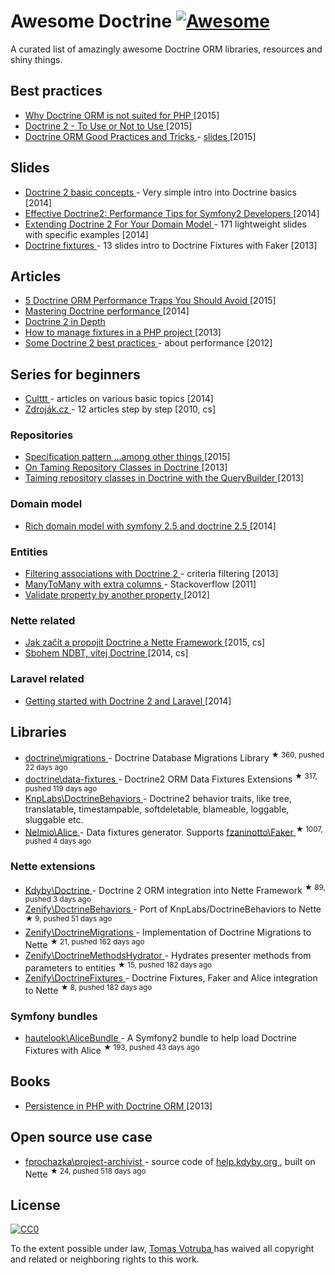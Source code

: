 <h1>
 Awesome Doctrine
 <a href="https://github.com/sindresorhus/awesome">
  <img alt="Awesome" src="https://cdn.rawgit.com/sindresorhus/awesome/d7305f38d29fed78fa85652e3a63e154dd8e8829/media/badge.svg"/>
 </a>
</h1>
<p>
 A curated list of amazingly awesome Doctrine ORM libraries, resources and shiny things.
</p>
<h2>
 Best practices
</h2>
<ul>
 <li>
  <a href="http://blog.bemycto.com/software-architecture/2015-05-17/doctrine-orm-not-suited-php/">
   Why Doctrine ORM is not suited for PHP
  </a>
  [2015]
 </li>
 <li>
  <a href="https://qafoo.com/resources/presentations/symfony_live_london_2015/doctrine2_to_use_or_not_to_use.html">
   Doctrine 2 - To Use or Not to Use
  </a>
  [2015]
 </li>
 <li>
  <a href="https://vimeo.com/134178140">
   Doctrine ORM Good Practices and Tricks
  </a>
  -
  <a href="http://ocramius.github.io/doctrine-best-practices/#/">
   slides
  </a>
  [2015]
 </li>
</ul>
<h2>
 Slides
</h2>
<ul>
 <li>
  <a href="https://prezi.com/v3rhah2gqfvp/doctrine2-basic-concepts/">
   Doctrine 2 basic concepts
  </a>
  - Very simple intro into Doctrine basics [2014]
 </li>
 <li>
  <a href="http://pt.slideshare.net/marcinchwedziak/effective-doctrine2-performance-tips-for-symfony2-developers-33907944">
   Effective Doctrine2: Performance Tips for Symfony2 Developers
  </a>
  [2014]
 </li>
 <li>
  <a href="https://speakerdeck.com/player/50548d22bf73df0002051b1f">
   Extending Doctrine 2 For Your Domain Model
  </a>
  - 171 lightweight slides with specific examples [2014]
 </li>
 <li>
  <a href="http://www.slideshare.net/bill16301/doctrine-fixtures">
   Doctrine fixtures
  </a>
  - 13 slides intro to Doctrine Fixtures with Faker [2013]
 </li>
</ul>
<h2>
 Articles
</h2>
<ul>
 <li>
  <a href="https://tideways.io/profiler/blog/5-doctrine-orm-performance-traps-you-should-avoid">
   5 Doctrine ORM Performance Traps You Should  Avoid
  </a>
  [2015]
 </li>
 <li>
  <a href="http://labs.octivi.com/mastering-symfony2-performance-doctrine/">
   Mastering Doctrine performance
  </a>
  [2014]
 </li>
 <li>
  <a href="http://www.krueckeberg.org/notes/d2.html">
   Doctrine 2 in Depth
  </a>
 </li>
 <li>
  <a href="http://www.theodo.fr/blog/2013/08/managing-fixtures/">
   How to manage fixtures in a PHP project
  </a>
  [2013]
 </li>
 <li>
  <a href="http://www.uvd.co.uk/blog/some-doctrine-2-best-practices/">
   Some Doctrine 2 best practices
  </a>
  - about performance [2012]
 </li>
</ul>
<h2>
 Series for beginners
</h2>
<ul>
 <li>
  <a href="http://culttt.com/search/?q=doctrine">
   Culttt
  </a>
  - articles on various basic topics [2014]
 </li>
 <li>
  <a href="http://www.zdrojak.cz/serialy/doctrine-2/">
   Zdroják.cz
  </a>
  - 12 articles step by step [2010, cs]
 </li>
</ul>
<h3>
 Repositories
</h3>
<ul>
 <li>
  <a href="http://blog.kevingomez.fr/2015/02/07/on-taming-repository-classes-in-doctrine-among-other-things/">
   Specification pattern ...among other things
  </a>
  [2015]
 </li>
 <li>
  <a href="http://www.whitewashing.de/2013/03/04/doctrine_repositories.html">
   On Taming Repository Classes in Doctrine
  </a>
  [2013]
 </li>
 <li>
  <a href="http://dev.imagineeasy.com/post/44139111915/taiming-repository-classes-in-doctrine-with-the">
   Taiming repository classes in Doctrine with the QueryBuilder
  </a>
  [2013]
 </li>
</ul>
<h3>
 Domain model
</h3>
<ul>
 <li>
  <a href="http://www.slideshare.net/_leopro_/rich-domain-model-with-symfony-25-and-doctrine-25">
   Rich domain model with symfony 2.5 and doctrine 2.5
  </a>
  [2014]
 </li>
</ul>
<h3>
 Entities
</h3>
<ul>
 <li>
  <a href="http://www.boxuk.com/blog/filtering-associations-with-doctrine-2/">
   Filtering associations with Doctrine 2
  </a>
  - criteria filtering [2013]
 </li>
 <li>
  <a href="http://stackoverflow.com/questions/3542243/doctrine2-best-way-to-handle-many-to-many-with-extra-columns-in-reference-table">
   ManyToMany with extra columns
  </a>
  - Stackoverflow [2011]
 </li>
 <li>
  <a href="http://stackoverflow.com/questions/12260705/validate-a-property-dependent-on-another-property-symfony-2">
   Validate property by another property
  </a>
  [2012]
 </li>
</ul>
<h3>
 Nette related
</h3>
<ul>
 <li>
  <a href="http://blog.honzacerny.com/post/3-jak-zacit-a-propojit-doctrine-a-nette-framework">
   Jak začít a propojit Doctrine a Nette Framework
  </a>
  [2015, cs]
 </li>
 <li>
  <a href="http://www.zeminem.cz/sbohem-ndbt-vitej-doctrine">
   Sbohem NDBT, vítej Doctrine
  </a>
  [2014, cs]
 </li>
</ul>
<h3>
 Laravel related
</h3>
<ul>
 <li>
  <a href="http://culttt.com/2014/06/30/getting-started-doctrine-2-laravel/">
   Getting started with Doctrine 2 and Laravel
  </a>
  [2014]
 </li>
</ul>
<h2>
 Libraries
</h2>
<ul>
 <li>
  <a href="https://github.com/doctrine/migrations">
   doctrine\migrations
  </a>
  - Doctrine Database Migrations Library
  <sup>
   &#9733 360, pushed 22 days ago
  </sup>
 </li>
 <li>
  <a href="https://github.com/doctrine/data-fixtures">
   doctrine\data-fixtures
  </a>
  - Doctrine2 ORM Data Fixtures Extensions
  <sup>
   &#9733 317, pushed 119 days ago
  </sup>
 </li>
 <li>
  <a href="https://github.com/KnpLabs/DoctrineBehaviors/">
   KnpLabs\DoctrineBehaviors
  </a>
  - Doctrine2 behavior traits, like tree, translatable, timestampable, softdeletable, blameable, loggable, sluggable etc.
 </li>
 <li>
  <a href="https://github.com/nelmio/alice">
   Nelmio\Alice
  </a>
  - Data fixtures generator. Supports
  <a href="https://github.com/fzaninotto/Faker">
   fzaninotto\Faker
  </a>
  <sup>
   &#9733 1007, pushed 4 days ago
  </sup>
 </li>
</ul>
<h3>
 Nette extensions
</h3>
<ul>
 <li>
  <a href="https://github.com/Kdyby/Doctrine">
   Kdyby\Doctrine
  </a>
  - Doctrine 2 ORM integration into Nette Framework
  <sup>
   &#9733 89, pushed 3 days ago
  </sup>
 </li>
 <li>
  <a href="https://github.com/Zenify/DoctrineBehaviors">
   Zenify\DoctrineBehaviors
  </a>
  - Port of KnpLabs/DoctrineBehaviors to Nette
  <sup>
   &#9733 9, pushed 51 days ago
  </sup>
 </li>
 <li>
  <a href="https://github.com/Zenify/DoctrineMigrations">
   Zenify\DoctrineMigrations
  </a>
  - Implementation of Doctrine Migrations to Nette
  <sup>
   &#9733 21, pushed 162 days ago
  </sup>
 </li>
 <li>
  <a href="https://github.com/Zenify/DoctrineMethodsHydrator">
   Zenify\DoctrineMethodsHydrator
  </a>
  - Hydrates presenter methods from parameters to entities
  <sup>
   &#9733 15, pushed 182 days ago
  </sup>
 </li>
 <li>
  <a href="https://github.com/Zenify/DoctrineFixtures">
   Zenify\DoctrineFixtures
  </a>
  - Doctrine Fixtures, Faker and Alice integration to Nette
  <sup>
   &#9733 8, pushed 182 days ago
  </sup>
 </li>
</ul>
<h3>
 Symfony bundles
</h3>
<ul>
 <li>
  <a href="https://github.com/hautelook/AliceBundle">
   hautelook\AliceBundle
  </a>
  - A Symfony2 bundle to help load Doctrine Fixtures with Alice
  <sup>
   &#9733 193, pushed 43 days ago
  </sup>
 </li>
</ul>
<h2>
 Books
</h2>
<ul>
 <li>
  <a href="http://www.amazon.com/Persistence-PHP-Doctrine-K%C3%A9vin-Dunglas/dp/1782164103">
   Persistence in PHP with Doctrine ORM
  </a>
  [2013]
 </li>
</ul>
<h2>
 Open source use case
</h2>
<ul>
 <li>
  <a href="https://github.com/fprochazka/project-archivist">
   fprochazka\project-archivist
  </a>
  - source code of
  <a href="https://help.kdyby.org/">
   help.kdyby.org
  </a>
  , built on Nette
  <sup>
   &#9733 24, pushed 518 days ago
  </sup>
 </li>
</ul>
<h2>
 License
</h2>
<p>
 <a href="https://creativecommons.org/publicdomain/zero/1.0/">
  <img alt="CC0" src="https://i.creativecommons.org/p/zero/1.0/88x31.png"/>
 </a>
</p>
<p>
 To the extent possible under law,
 <a href="http://tomasvotruba.cz">
  Tomas Votruba
 </a>
 has waived all copyright and related or neighboring rights to this work.
</p>
